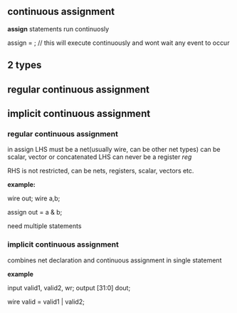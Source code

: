## continuous assignment

**assign** statements run continuosly

assign <LHS> = <RHS expression>; // this will execute continuously and wont wait any event to occur

## 2 types

## regular continuous assignment

## implicit continuous assignment

### regular continuous assignment

in assign LHS must be a net(usually wire, can be other net types) can be scalar, vector or concatenated LHS can never be a register _reg_

RHS is not restricted, can be nets, registers, scalar, vectors etc.

**example:**

wire out;
wire a,b;

assign out = a & b;

need multiple statements

### implicit continuous assignment

combines net declaration and continuous assignment in single statement

**example**

input valid1, valid2, wr;
output [31:0] dout;

wire valid = valid1 | valid2;